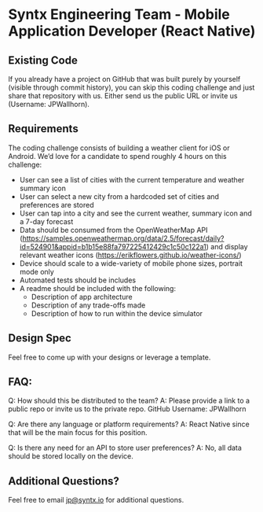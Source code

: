 # Syntx Engineering Team - Mobile Application Developer (React Native)

## Existing Code
If you already have a project on GitHub that was built purely by yourself (visible through commit history), you can skip this coding challenge and just share that repository with us. Either send us the public URL or invite us (Username: JPWallhorn).

## Requirements
The coding challenge consists of building a weather client for iOS or Android. We’d love for a candidate to spend roughly 4 hours on this challenge:

- User can see a list of cities with the current temperature and weather summary icon
- User can select a new city from a hardcoded set of cities and preferences are stored
- User can tap into a city and see the current weather, summary icon and a 7-day forecast
- Data should be consumed from the OpenWeatherMap API (https://samples.openweathermap.org/data/2.5/forecast/daily?id=524901&appid=b1b15e88fa797225412429c1c50c122a1) and display relevant weather icons (https://erikflowers.github.io/weather-icons/)
- Device should scale to a wide-variety of mobile phone sizes, portrait mode only
- Automated tests should be includes
- A readme should be included with the following:
  - Description of app architecture
  - Description of any trade-offs made
  - Description of how to run within the device simulator
  
## Design Spec
Feel free to come up with your designs or leverage a template. 

## FAQ:
Q: How should this be distributed to the team?
A: Please provide a link to a public repo or invite us to the private repo. GitHub Username: JPWallhorn

Q: Are there any language or platform requirements?
A: React Native since that will be the main focus for this position. 

Q: Is there any need for an API to store user preferences?
A: No, all data should be stored locally on the device.

## Additional Questions?
Feel free to email jp@syntx.io for additional questions. 
